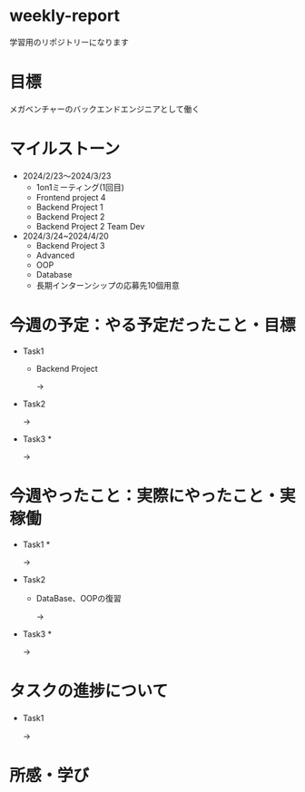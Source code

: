 # weekly-report
学習用のリポジトリーになります
# 目標
メガベンチャーのバックエンドエンジニアとして働く
# マイルストーン
* 2024/2/23〜2024/3/23
  * 1on1ミーティング(1回目)
  * Frontend project 4
  * Backend Project 1
  * Backend Project 2
  * Backend Project 2 Team Dev
* 2024/3/24~2024/4/20
  * Backend Project 3
  * Advanced
  * OOP
  * Database
  * 長期インターンシップの応募先10個用意
# 今週の予定：やる予定だったこと・目標
* Task1
  * Backend Project
    
    &rarr; 
* Task2
  
    
    &rarr; 
* Task3
  *

  &rarr;


# 今週やったこと：実際にやったこと・実稼働
* Task1
  * 
    
    &rarr; 
* Task2
  * DataBase、OOPの復習
    
    &rarr; 
* Task3
  * 
    
    &rarr; 

# タスクの進捗について
* Task1　
    
    &rarr; 

# 所感・学び

